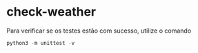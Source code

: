 # check-weather

Para verificar se os testes estão com sucesso, utilize o comando
```python
python3 -m unittest -v
```
